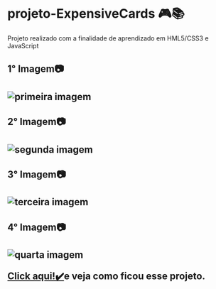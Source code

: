 # projeto-ExpensiveCards 🎮📚

 Projeto realizado com a finalidade de aprendizado em HML5/CSS3 e JavaScript

<h2>1° Imagem📷<h2>

<img src="Imagens-ExpensiveCard/1°%20Imagem%20.png" alt="primeira imagem">

<h2>2° Imagem📷<h2>

<img src="Imagens-ExpensiveCard/2°%20Imagem%20.png" alt="segunda imagem">

<h2>3° Imagem📷<h2>

<img src="Imagens-ExpensiveCard/3°%20Imagem%20.png" alt="terceira imagem">

<h2>4° Imagem📷<h2>

<img src="Imagens-ExpensiveCard/4°%20Imagem%20.png" alt="quarta imagem">

<a href="https://vitorfidelis.github.io/projeto-ExpensiveCards/" target="_blank" rel="noopener noreferrer">Click aqui!✔️</a>e veja como ficou esse projeto.